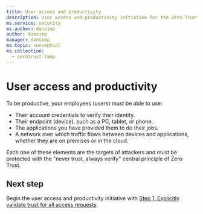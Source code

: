 ```yaml
---
title: User access and productivity
description: User access and productivity initiative for the Zero Trust Rapid Modernization Plan (RaMP).
ms.service: security
ms.author: dansimp
author: dansimp
manager: dansimp
ms.topic: conceptual
ms.collection:
  - zerotrust-ramp
---
```


# User access and productivity

To be productive, your employees (users) must be able to use:

- Their account credentials to verify their identity.
- Their endpoint (device), such as a PC, tablet, or phone.
- The applications you have provided them to do their jobs. 
- A network over which traffic flows between devices and applications, whether they are on premises or in the cloud.

Each one of these elements are the targets of attackers and must be protected with the "never trust, always verify" central principle of Zero Trust.

## Next step

Begin the user access and productivity initiative with [Step 1. Explicitly validate trust for all access requests](user-access-productivity-validate-trust.md).

